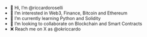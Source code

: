 - 👋 Hi, I’m @riccardoroselli
- 👀 I’m interested in Web3, Finance, Bitcoin and Ethereum
- 🌱 I’m currently learning Python and Solidity
- 🧱 I’m looking to collaborate on Blockchain and Smart Contracts
- ❌ Reach me on X as @okriccardo
